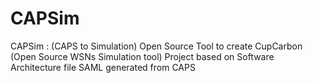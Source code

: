 # CAPSim
CAPSim : (CAPS to Simulation) Open Source Tool to create CupCarbon (Open Source WSNs Simulation tool) Project based on Software Architecture file SAML generated  from CAPS
